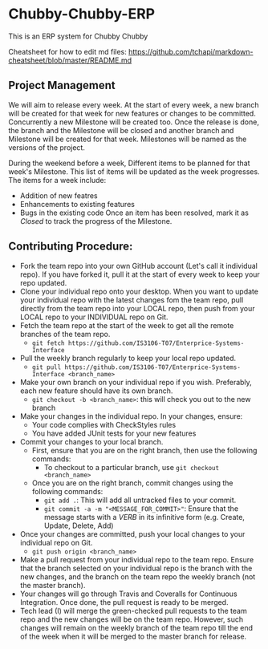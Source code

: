 # Chubby-Chubby-ERP
This is an ERP system for Chubby Chubby

Cheatsheet for how to edit md files: https://github.com/tchapi/markdown-cheatsheet/blob/master/README.md

## Project Management

We will aim to release every week. At the start of every week, a new branch will be created for that week for new features or changes to be committed. Concurrently a new Milestone will be created too. Once the release is done, the branch and the Milestone will be closed and another branch and Milestone will be created for that week. Milestones will be named as the versions of the project.

During the weekend before a week, Different items to be planned for that week's Milestone. This list of items will be updated as the week progresses. The items for a week include:
* Addition of new featres
* Enhancements to existing features
* Bugs in the existing code
Once an item has been resolved, mark it as *Closed* to track the progress of the Milestone.

## Contributing Procedure:
* Fork the team repo into your own GitHub account (Let's call it individual repo). If you have forked it, pull it at the start of every week to keep your repo updated.
* Clone your individual repo onto your desktop. When you want to update your individual repo with the latest changes fom the team repo, pull directly from the team repo into your LOCAL repo, then push from your LOCAL repo to your INDIVIDUAL repo on Git.
* Fetch the team repo at the start of the week to get all the remote branches of the team repo.
  * `git fetch https://github.com/IS3106-T07/Enterprice-Systems-Interface`
* Pull the weekly branch regularly to keep your local repo updated.
  * `git pull https://github.com/IS3106-T07/Enterprice-Systems-Interface <branch_name>`
* Make your own branch on your individual repo if you wish. Preferably, each new feature should have its own branch.
  * `git checkout -b <branch_name>`: this will check you out to the new branch
* Make your changes in the individual repo. In your changes, ensure:
  * Your code complies with CheckStyles rules
  * You have added JUnit tests for your new features
* Commit your changes to your local branch.
  * First, ensure that you are on the right branch, then use the following commands:
    * To checkout to a particular branch, use `git checkout <branch_name>`
  * Once you are on the right branch, commit changes using the following commands:
    * `git add .`: This will add all untracked files to your commit.
    * `git commit -a -m "<MESSAGE_FOR_COMMIT>"`: Ensure that the message starts with a *VERB* in its infinitive form (e.g. Create, Update, Delete, Add)
* Once your changes are committed, push your local changes to your individual repo on Git.
  * `git push origin <branch_name>`
* Make a pull request from your individual repo to the team repo. Ensure that the branch selected on your individual repo is the branch with the new changes, and the branch on the team repo the weekly branch (not the master branch).
* Your changes will go through Travis and Coveralls for Continuous Integration. Once done, the pull request is ready to be merged.
* Tech lead (I) will merge the green-checked pull requests to the team repo and the new changes will be on the team repo. However, such changes will remain on the weekly branch of the team repo till the end of the week when it will be merged to the master branch for release.
